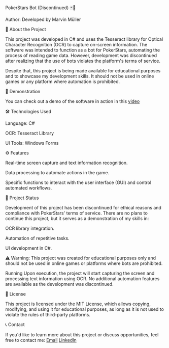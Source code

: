 PokerStars Bot (Discontinued) 🃏🤖

Author: Developed by Marvin Müller

📖 About the Project

This project was developed in C# and uses the Tesseract library for Optical Character Recognition (OCR) to capture on-screen information. The software was intended to function as a bot for PokerStars, automating the process of reading game data. However, development was discontinued after realizing that the use of bots violates the platform's terms of service.

Despite that, this project is being made available for educational purposes and to showcase my development skills. It should not be used in online games or any platform where automation is prohibited.

🚀 Demonstration

You can check out a demo of the software in action in this [video]( https://www.youtube.com/watch?v=m_SPDqyyTPI)

🛠️ Technologies Used

Language: C#

OCR: Tesseract Library

UI Tools: Windows Forms

⚙️ Features

Real-time screen capture and text information recognition.

Data processing to automate actions in the game.

Specific functions to interact with the user interface (GUI) and control automated workflows.

🚧 Project Status

Development of this project has been discontinued for ethical reasons and compliance with PokerStars' terms of service. There are no plans to continue this project, but it serves as a demonstration of my skills in:

OCR library integration.

Automation of repetitive tasks.

UI development in C#.

⚠️ Warning: This project was created for educational purposes only and should not be used in online games or platforms where bots are prohibited.

Running
Upon execution, the project will start capturing the screen and processing text information using OCR. No additional automation features are available as the development was discontinued.

📜 License

This project is licensed under the MIT License, which allows copying, modifying, and using it for educational purposes, as long as it is not used to violate the rules of third-party platforms.

📞 Contact

If you'd like to learn more about this project or discuss opportunities, feel free to contact me:
[Email](romanov.muller@gmail.com)
[LinkedIn](https://www.linkedin.com/in/marvin-muller-04449116a/)
